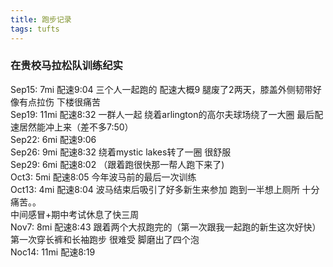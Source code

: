 ```yaml
---
title: 跑步记录
tags: tufts
---
```


### 在贵校马拉松队训练纪实

<!--more-->

Sep15: 7mi 配速9:04 三个人一起跑的 配速大概9 腿废了2两天，膝盖外侧韧带好像有点拉伤 下楼很痛苦  
Sep19: 11mi 配速8:32 一群人一起 绕着arlington的高尔夫球场绕了一大圈 最后配速居然能冲上来（差不多7:50）  
Sep22: 6mi 配速9:06  
Sep26: 9mi 配速8:32  绕着mystic lakes转了一圈 很舒服  
Sep29: 6mi 配速8:02 （跟着跑很快那一帮人跑下来了)  
Oct3: 5mi 配速8:05 今年波马前的最后一次训练  
Oct13: 4mi 配速8:04 波马结束后吸引了好多新生来参加 跑到一半想上厕所 十分痛苦。。  
中间感冒+期中考试休息了快三周  
Nov7: 8mi 配速8:43 跟着两个大叔跑完的（第一次跟我一起跑的新生这次好快） 第一次穿长裤和长袖跑步 很难受 脚磨出了四个泡  
Noc14: 11mi 配速8:19
